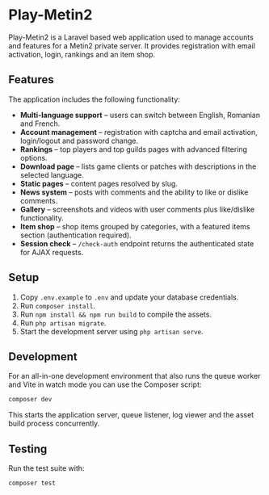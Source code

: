 # Play-Metin2

Play-Metin2 is a Laravel based web application used to manage accounts and features for a Metin2 private server. It provides registration with email activation, login, rankings and an item shop.

## Features

The application includes the following functionality:

- **Multi-language support** – users can switch between English, Romanian and French.
- **Account management** – registration with captcha and email activation, login/logout and password change.
- **Rankings** – top players and top guilds pages with advanced filtering options.
- **Download page** – lists game clients or patches with descriptions in the selected language.
- **Static pages** – content pages resolved by slug.
- **News system** – posts with comments and the ability to like or dislike comments.
- **Gallery** – screenshots and videos with user comments plus like/dislike functionality.
- **Item shop** – shop items grouped by categories, with a featured items section (authentication required).
- **Session check** – `/check-auth` endpoint returns the authenticated state for AJAX requests.

## Setup

1. Copy `.env.example` to `.env` and update your database credentials.
2. Run `composer install`.
3. Run `npm install && npm run build` to compile the assets.
4. Run `php artisan migrate`.
5. Start the development server using `php artisan serve`.

## Development

For an all-in-one development environment that also runs the queue worker and Vite in watch mode you can use the Composer script:

```bash
composer dev
```

This starts the application server, queue listener, log viewer and the asset build process concurrently.

## Testing

Run the test suite with:

```bash
composer test
```


